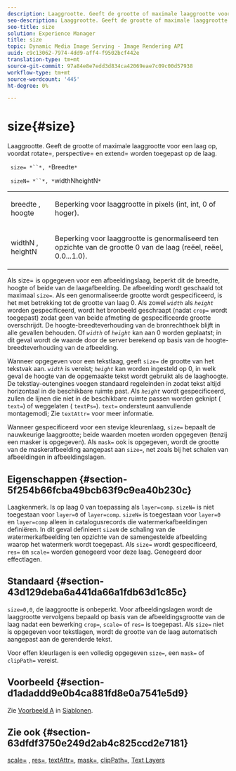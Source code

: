 ```yaml
---
description: Laaggrootte. Geeft de grootte of maximale laaggrootte voor een laag op, voordat rotate=, perspective= en extend= worden toegepast op de laag.
seo-description: Laaggrootte. Geeft de grootte of maximale laaggrootte voor een laag op, voordat rotate=, perspective= en extend= worden toegepast op de laag.
seo-title: size
solution: Experience Manager
title: size
topic: Dynamic Media Image Serving - Image Rendering API
uuid: c9c13062-7974-4dd9-aff4-f9502bcf442e
translation-type: tm+mt
source-git-commit: 97a84e8e7edd3d834ca42069eae7c09c00d57938
workflow-type: tm+mt
source-wordcount: '445'
ht-degree: 0%

---
```



# size{#size}

Laaggrootte. Geeft de grootte of maximale laaggrootte voor een laag op, voordat rotate=, perspective= en extend= worden toegepast op de laag.

` size= *``*, *`Breedte`*`

` sizeN= *``*, *`widthNheightN`*`

<table id="simpletable_FBE17D736F93485AA0053BF447B4CC9F"> 
 <tr class="strow"> 
  <td class="stentry"> <p> <span class="codeph"> <span class="varname"> breedte  </span>,  <span class="varname"> hoogte  </span> </span> </p> </td> 
  <td class="stentry"> <p>Beperking voor laaggrootte in pixels (int, int, 0 of hoger). </p> </td> 
 </tr> 
 <tr class="strow"> 
  <td class="stentry"> <p> <span class="codeph"> <span class="varname"> widthN  </span>,  <span class="varname"> heightN  </span> </span> </p> </td> 
  <td class="stentry"> <p>Beperking voor laaggrootte is genormaliseerd ten opzichte van de grootte 0 van de laag (reëel, reëel, 0.0...1.0). </p> </td> 
 </tr> 
</table>

Als size= is opgegeven voor een afbeeldingslaag, beperkt dit de breedte, hoogte of beide van de laagafbeelding. De afbeelding wordt geschaald tot maximaal `size=`. Als een genormaliseerde grootte wordt gespecificeerd, is het met betrekking tot de grootte van laag 0. Als zowel *`width`* als *`height`* worden gespecificeerd, wordt het bronbeeld geschraapt (nadat `crop=` wordt toegepast) zodat geen van beide afmeting de gespecificeerde grootte overschrijdt. De hoogte-breedteverhouding van de bronrechthoek blijft in alle gevallen behouden. Of *`width`* of *`height`* kan aan 0 worden geplaatst; in dit geval wordt de waarde door de server berekend op basis van de hoogte-breedteverhouding van de afbeelding.

Wanneer opgegeven voor een tekstlaag, geeft `size=` de grootte van het tekstvak aan. *`width`* is vereist;  *`height`* kan worden ingesteld op 0, in welk geval de hoogte van de opgemaakte tekst wordt gebruikt als de laaghoogte. De tekstlay-outengines voegen standaard regeleinden in zodat tekst altijd horizontaal in de beschikbare ruimte past. Als *`height`* wordt gespecificeerd, zullen de lijnen die niet in de beschikbare ruimte passen worden geknipt ( `text=`) of weggelaten ( `textPs=`). `text=` ondersteunt aanvullende montagemodi; Zie  `textAttr=` voor meer informatie.

Wanneer gespecificeerd voor een stevige kleurenlaag, `size=` bepaalt de nauwkeurige laaggrootte; beide waarden moeten worden opgegeven (tenzij een masker is opgegeven). Als `mask=` ook is opgegeven, wordt de grootte van de maskerafbeelding aangepast aan `size=`, net zoals bij het schalen van afbeeldingen in afbeeldingslagen.

## Eigenschappen {#section-5f254b66fcba49bcb63f9c9ea40b230c}

Laagkenmerk. Is op laag 0 van toepassing als `layer=comp`. `sizeN=` is niet toegestaan voor  `layer=0` of  `layer=comp`. `sizeN=` is toegestaan voor  `layer=0` en  `layer=comp` alleen in catalogusrecords die watermerkafbeeldingen definiëren. In dit geval definieert `sizeN` de schaling van de watermerkafbeelding ten opzichte van de samengestelde afbeelding waarop het watermerk wordt toegepast. Als `size=` wordt gespecificeerd, `res=` en `scale=` worden genegeerd voor deze laag. Genegeerd door effectlagen.

## Standaard {#section-43d129deba6a441da66a1fdb63d1c85c}

`size=0,0`, de laaggrootte is onbeperkt. Voor afbeeldingslagen wordt de laaggrootte vervolgens bepaald op basis van de afbeeldingsgrootte van de laag nadat een bewerking `crop=`, `scale=` of `res=` is toegepast. Als `size=` niet is opgegeven voor tekstlagen, wordt de grootte van de laag automatisch aangepast aan de gerenderde tekst.

Voor effen kleurlagen is een volledig opgegeven `size=`, een `mask=` of `clipPath=` vereist.

## Voorbeeld {#section-d1adaddd9e0b4ca881fd8e0a7541e5d9}

Zie [Voorbeeld A](../../../../../is-api/http-ref/image-serving-api-ref/c-http-protocol-reference/c-templates/r-example-a.md#reference-c78ea82e8a1646738e764fa6685dfbac) in [Sjablonen](../../../../../is-api/http-ref/image-serving-api-ref/c-http-protocol-reference/c-templates/c-templates.md#concept-3cd2d2adae0e41b2979b9640244d4d3e).

## Zie ook {#section-63dfdf3750e249d2ab4c825ccd2e7181}

[scale=](../../../../../is-api/http-ref/image-serving-api-ref/c-http-protocol-reference/c-command-reference/r-is-http-scale.md#reference-098c30cea1764f189e6f7c7e400cc065) ,  [res=](../../../../../is-api/http-ref/image-serving-api-ref/c-http-protocol-reference/c-command-reference/r-res.md#reference-3d6fe416801148dea0f786f2b5169e55),  [textAttr=](../../../../../is-api/http-ref/image-serving-api-ref/c-http-protocol-reference/c-command-reference/r-textattr.md#reference-ff00484fa3244286abeff34911f7ec0d),  [mask=](../../../../../is-api/http-ref/image-serving-api-ref/c-http-protocol-reference/c-command-reference/r-mask.md#reference-922254e027404fb890b850e2723ee06e),  [clipPath=](../../../../../is-api/http-ref/image-serving-api-ref/c-http-protocol-reference/c-command-reference/r-clippath.md#reference-8139b1b52dc54749b51b109521ddf83d),  [Text Layers](../../../../../is-api/http-ref/image-serving-api-ref/c-http-protocol-reference/c-text-formatting/r-text-layers.md#reference-47e78cfb18134db5ab09e17af14a6a8f)
